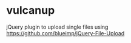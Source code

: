 # vulcanup
jQuery plugin to upload single files using https://github.com/blueimp/jQuery-File-Upload
